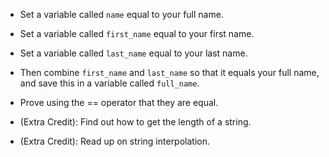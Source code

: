 - Set a variable called `name` equal to your full name.

- Set a variable called `first_name` equal to your first name.

- Set a variable called `last_name` equal to your last name.

- Then combine `first_name` and `last_name` so that it equals your full name, and save this in a variable called `full_name`.

- Prove using the == operator that they are equal.

- (Extra Credit): Find out how to get the length of a string.

- (Extra Credit): Read up on string interpolation.